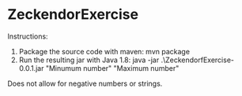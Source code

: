 # ZeckendorExercise
 
Instructions:

1. Package the source code with maven: mvn package
2. Run the resulting jar with Java 1.8: java -jar .\ZeckendorfExercise-0.0.1.jar "Minumum number" "Maximum number"

Does not allow for negative numbers or strings.
